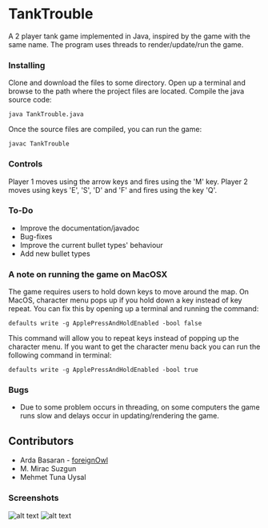 # TankTrouble
A 2 player tank game implemented in Java, inspired by the game with the same name. The program uses threads to render/update/run the game. 

### Installing
Clone and download the files to some directory. Open up a terminal and browse to the path where the project files are located.
Compile the java source code:
```
java TankTrouble.java
```
Once the source files are compiled, you can run the game:
```
javac TankTrouble
```
### Controls

Player 1 moves using the arrow keys and fires using the 'M' key.
Player 2 moves using keys 'E', 'S', 'D' and 'F' and fires using the key 'Q'.

### To-Do
* Improve the documentation/javadoc
* Bug-fixes
* Improve the current bullet types' behaviour
* Add new bullet types

### A note on running the game on MacOSX
The game requires users to hold down keys to move around the map. On MacOS, character menu pops up if you hold down a key instead of key repeat. You can fix this by opening up a terminal and running the command:
```
defaults write -g ApplePressAndHoldEnabled -bool false
```
This command will allow you to repeat keys instead of popping up the character menu. If you want to get the character menu back you can run the following command in terminal:
```
defaults write -g ApplePressAndHoldEnabled -bool true
```

### Bugs
* Due to some problem occurs in threading, on some computers the game runs slow and delays occur in updating/rendering the game.

## Contributors

* Arda Basaran - [foreignOwl](https://github.com/foreignOwl)
* M. Mirac Suzgun
* Mehmet Tuna Uysal

### Screenshots
![alt text](https://github.com/foreignOwl/tankTrouble/blob/master/src/tankTroubleMenu.png "Menu")
![alt text](https://github.com/foreignOwl/tankTrouble/blob/master/src/tankTroubleGame.png "Game")
